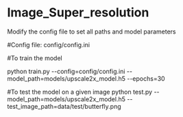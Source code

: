 # Image_Super_resolution

Modify the config file to set all paths and model parameters

#Config file: config/config.ini


#To train the model

python train.py --config=config/config.ini --model_path=models/upscale2x_model.h5 --epochs=30 


#To test the model on a given image
python test.py --model_path=models/upscale2x_model.h5 --test_image_path=data/test/butterfly.png
